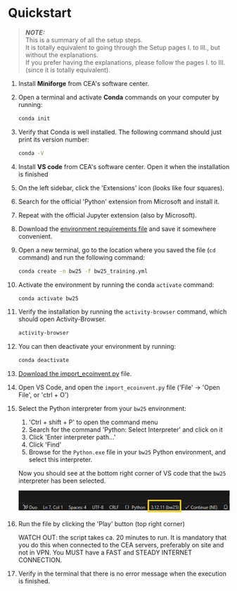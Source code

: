 # Quickstart

> **_NOTE:_**  
> This is a summary of all the setup steps.  
> It is totally equivalent to going through the Setup pages I. to III., but without the explanations.  
> If you prefer having the explanations, please follow the pages I. to III. (since it is totally equivalent).  

1. Install **Miniforge** from CEA's software center.

2. Open a terminal and activate **Conda** commands on your computer by running:

    ```cmd
    conda init
    ```

3. Verify that Conda is well installed. The following command should just print its version number:

    ```cmd
    conda -V
    ```

4. Install **VS code** from CEA's software center. Open it when the installation is finished

5. On the left sidebar, click the 'Extensions' icon (looks like four squares).

6. Search for the official 'Python' extension from Microsoft and install it.

7. Repeat with the official Jupyter extension (also by Microsoft).

8. Download the [environment requirements file](./bw25_training.yml) and save it somewhere convenient.

9. Open a new terminal, go to the location where you saved the file (`cd` command) and run the following command:

    ```cmd
    conda create -n bw25 -f bw25_training.yml
    ```

10. Activate the environment by running the conda `activate` command:

    ```cmd
    conda activate bw25
    ```

11. Verify the installation by running the `activity-browser` command, which should open Activity-Browser.

    ```cmd
    activity-browser
    ```

12. You can then deactivate your environment by running:

    ```cmd
    conda deactivate
    ```

13. [Download the import_ecoinvent.py](import_ecoinvent.py) file.

14. Open VS Code, and open the `import_ecoinvent.py` file ('File' -> 'Open File', or 'ctrl + O')

15. Select the Python interpreter from your `bw25` environment:
    1. 'Ctrl + shift + P' to open the command menu
    2. Search for the command 'Python: Select Interpreter' and click on it
    3. Click 'Enter interpreter path...'
    4. Click 'Find'
    5. Browse for the `Python.exe` file in your `bw25` Python environment, and select this interpreter.

    Now you should see at the bottom right corner of VS code that the `bw25` interpreter has been selected.

    ![alt text](image-3.png)

16. Run the file by clicking the 'Play' button (top right corner)

    WATCH OUT: the script takes ca. 20 minutes to run. It is mandatory that you do this when connected to the CEA servers, preferably on site and not in VPN.
    You MUST have a FAST and STEADY INTERNET CONNECTION.

17. Verify in the terminal that there is no error message when the execution is finished.
